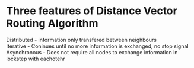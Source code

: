 # Three features of Distance Vector Routing Algorithm
Distributed - information only transfered between neighbours<br>Iterative - Coninues until no more information is exchanged, no stop signal<br>Asynchronous - Does not require all nodes to exchange information in lockstep with eachotehr

